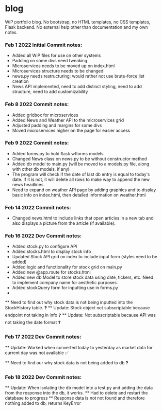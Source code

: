 # blog
WiP portfolio blog. No bootstrap, no HTML templates, no CSS templates, Flask backend. No external help other than documentation and my own notes.


### Feb 1 2022 Initial Commit notes:

- Added all WiP files for use on other systems
- Padding on some divs need tweaking
- Microservices needs to be moved up on index.html
- Microservices structure needs to be changed
- news.py needs restructuring; would rather not use brute-force list creation
- News API implemented, need to add distinct styling, need to add structure, need to add customizability

### Feb 8 2022 Commit notes:

- Added gridbox for microservices
- Added News and Weather API to the microservices grid
- Adjusted padding and margins for some divs
- Moved microservices higher on the page for easier access

### Feb 9 2022 Commit notes:

- Added forms.py to hold flask wtforms models
- Changed News class on news.py to be without constructor method
- Added db model to main.py (will be moved to a models.py file, along with other db models, if any)
- The program will check if the date of last db entry is equal to today's date. If it is not, it will delete all rows to make way to append the new news headlines.
- Need to expand on weather API page by adding graphics and to display basic info on index.html, then detailed information on weather.html

### Feb 14 2022 Commit notes:
- Changed news.html to include links that open articles in a new tab and also displays a picture from the article (if available).

### Feb 16 2022 Dev Commit notes:
- Added stock.py to configure API 
- Added stocks.html to display stock info
- Updated Stock API grid on index to include input form (styles need to be added)
- Added logic and functionality for stock grid on main.py
- Added new @app.route for stocks.html
- Added new db Model to store stock data using date, tickers, etc. Need to implement company name for aesthetic purposes.
- Added stockQuery form for inputting use in forms.py
-
** Need to find out why stock data is not being inputted into the StockHistory table. ❓
** Update: Stock object not subscriptable because endpoint not taking in info ❓
** Update: Not subscriptable because API was not taking the date format ❓

### Feb 17 2022 Dev Commit notes:
** Update: Worked when converted today to yesterday as market data for current day was not available ✅

** Need to find our why stock data is not being added to db ❓

### Feb 18 2022 Dev Commit notes:
** Update: When isolating the db model into a test.py and adding the data from the response into the db, it works.
** Had to delete and restart the database to progress
** Response data is not not found and therefore nothing added to db; returns KeyError

